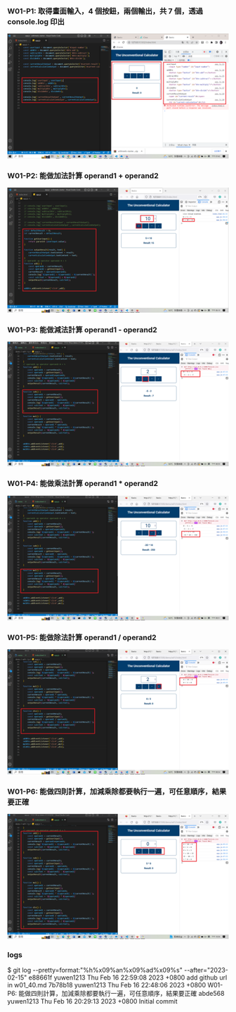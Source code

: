 ### W01-P1: 取得畫面輸入，4 個按鈕，兩個輸出，共 7 個，透過 console.log 印出

![](w01-p1.png)

### W01-P2: 能做加法計算 operand1 + operand2

![](w01-p2.png)

### W01-P3: 能做減法計算 operand1 - operand2

![](w01-p3.png)

### W01-P4: 能做乘法計算 operand1 \* operand2

![](w01-p4.png)

### W01-P5: 能做除法計算 operand1 / operand2

![](w01-p5.png)

### W01-P6: 能做四則計算，加減乘除都要執行一遍，可任意順序，結果要正確

![](w01-p6.png)

### logs

$ git log --pretty=format:"%h%x09%an%x09%ad%x09%s" --after="2023-02-15"
e88661f yuwen1213 Thu Feb 16 22:59:08 2023 +0800 add github url in w01_40.md
7b78b18 yuwen1213 Thu Feb 16 22:48:06 2023 +0800 W01-P6: 能做四則計算，加減乘除都要執行一遍，可任意順序，結果要正確
abde568 yuwen1213 Thu Feb 16 20:29:13 2023 +0800 Initial commit
